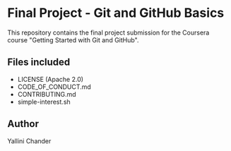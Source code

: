 # Final Project - Git and GitHub Basics

This repository contains the final project submission for the Coursera course "Getting Started with Git and GitHub".

## Files included
- LICENSE (Apache 2.0)
- CODE_OF_CONDUCT.md
- CONTRIBUTING.md
- simple-interest.sh

## Author
Yallini Chander
